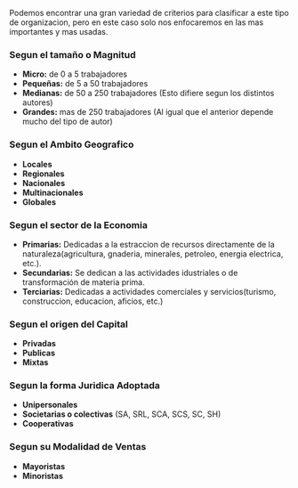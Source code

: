 Podemos encontrar una gran variedad de criterios para clasificar a este tipo de organizacion, pero en este caso solo nos enfocaremos en las mas importantes y mas usadas.

### Segun el tamaño o Magnitud
- **Micro:** de 0 a 5 trabajadores
- **Pequeñas:** de 5 a 50 trabajadores
- **Medianas:** de 50 a 250 trabajadores (Esto difiere segun los distintos autores) 
- **Grandes:** mas de 250 trabajadores (Al igual que el anterior depende mucho del tipo de autor)

### Segun el Ambito Geografico
- **Locales**
- **Regionales**
- **Nacionales**
- **Multinacionales**
- **Globales**

### Segun el sector de la Economia
- **Primarias:** Dedicadas a la estraccion de recursos directamente de la naturaleza(agricultura, gnaderia, minerales, petroleo, energia electrica, etc.).
- **Secundarias:** Se dedican a las actividades idustriales o de transformación de materia prima.
- **Terciarias:** Dedicadas a actividades comerciales y servicios(turismo, construccion, educacion, aficios, etc.)

### Segun el origen del Capital
- **Privadas**
- **Publicas**
- **Mixtas**

### Segun la forma Juridica Adoptada
- **Unipersonales**
- **Societarias o colectivas** (SA, SRL, SCA, SCS, SC, SH)
- **Cooperativas**

### Segun su Modalidad de Ventas
- **Mayoristas**
- **Minoristas**
